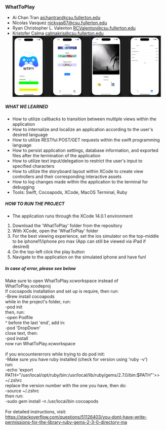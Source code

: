 ### WhatToPlay

* Ai Chan Tran <aichantran@csu.fullerton.edu>
* Nicolas Vasquez <nickvas67@csu.fullerton.edu>
* Ryan Christopher L. Valenton <RCValenton@csu.fullerton.edu>
* Kristofer Calma <calmakris@csu.fullerton.edu>
![Screenshot](md.png)

##### WHAT WE LEARNED
* How to utilize callbacks to transition between multiple views within the application
* How to internalize and localize an application according to the user's desired language
* How to utilize RESTful POST/GET requests within the swift programming language
* How to persist application settings, database information, and exported files after the termination of the application
* How to utilize text input/delegation to restrict the user's input to specified characters
* How to utilize the storyboard layout within XCode to create view controllers and their corresponding interactive assets
* How to log changes made within the application to the terminal for debugging
* Tools: Swift, Cocoapods, XCode, MacOS Terminal, Ruby

##### HOW TO RUN THE PROJECT
* The application runs through the XCode 14.0.1 environment
1. Download the 'WhatToPlay' folder from the repository
2. With XCode, open the 'WhatToPlay' folder
3. For the best viewing experience, set the ios simulator on the top-middle to be iphone11/iphone pro max (App can still be viewed via iPad if desired)
4. On the top-left click the play button
5. Navigate to the application on the simulated iphone and have fun!

##### In case of error, please see below

Make sure to open WhatToPlay.xcworkspace instead of WhatToPlay.xcodeproj<br />
If cocoapods installation and set up is require, then run:<br />
-Brew install cocoapods<br />
while in the project's folder, run:<br />
-pod init<br />
then, run:<br />
-open Podfile<br />
^ before the last 'end', add in:<br />
-pod 'DropDown'<br />
close text, then:<br />
-pod install<br />
now run WhatToPlay.xcworkspace<br />
<br />
if you encountererrors while trying to do pod init:<br />
-Make sure you have ruby installed (check for version using 'ruby -v')<br />
run:<br />
-echo 'export 
PATH="/usr/local/opt/ruby/bin:/usr/local/lib/ruby/gems/2.7.0/bin:$PATH"'>> 
~/.zshrc <br />
replace the version number with the one you have, then do:<br />
-source ~/.zshrc<br />
then run:<br />
-sudo gem install -n /usr/local/bin cocoapods<br />
<br />
For detailed instructions, visit:
https://stackoverflow.com/questions/51126403/you-dont-have-write-permissions-for-the-library-ruby-gems-2-3-0-directory-ma 
<br />
